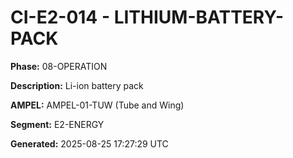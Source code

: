# CI-E2-014 - LITHIUM-BATTERY-PACK

**Phase:** 08-OPERATION

**Description:** Li-ion battery pack

**AMPEL:** AMPEL-01-TUW (Tube and Wing)

**Segment:** E2-ENERGY

**Generated:** 2025-08-25 17:27:29 UTC
